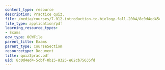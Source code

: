 ```yaml
---
content_type: resource
description: Practice quiz.
file: /media/courses/7-012-introduction-to-biology-fall-2004/8c0d4ed45cbf0b158325e62cb75635fd_quiz3prac.pdf
file_type: application/pdf
learning_resource_types:
- Exams
ocw_type: OCWFile
parent_title: Exams
parent_type: CourseSection
resourcetype: Document
title: quiz3prac.pdf
uid: 8c0d4ed4-5cbf-0b15-8325-e62cb75635fd
---
```


